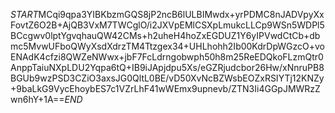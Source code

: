 $START$MCqi9qpa3YIBKbzmGQS8jP2ncB6lULBIMwdx+yrPDMC8nJADVpyXxFovtZ6O2B+AjQB3VxM7TWCglO/i2JXVpEMlCSXpLmukcLLCp9WSn5WDPl5BCcgwv0lptYgvqhauQW42CMs+h2uheH4hoZxEGDUZ1Y6yIPVwdCtCb+dbmc5MvwUFboQWyXsdXdrzTM4Ttzgex34+UHLhohh2Ib00KdrDpWGzcO+voENAdK4cfzi8QWZeNWwx+jbF7FcLdrngobwph50h8m25ReEDQkoFLzmQtr0AnppTaiuNXpLDU2Yqpa6tQ+IB9iJApjdpu5Xs/eGZRjudcbor26Hw/xNnruPB8BGUb9wzPSD3CZiO3axsJG0QltL0BE/vD50XvNcBZWsbEOZxRSIYTj12KNZy+9baLkG9VycEhoybES7c1VZrLhF41wWEmx9upnevb/ZTN3Ii4GGpJMWRzZwn6hY+1A==$END$